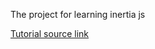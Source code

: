 The project for learning inertia js

<a href="https://www.youtube.com/watch?v=KY9_lRrJYWI&list=PL3VM-unCzF8jeu0m8pSz6-Q9TwV74AbvW" target="_blank">Tutorial source link</a>



